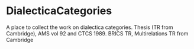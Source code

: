 # DialecticaCategories
A place to collect the work on dialectica categories. 
Thesis (TR from Cambridge), AMS vol 92 and CTCS 1989.
BRICS TR, Multirelations TR from Cambridge
